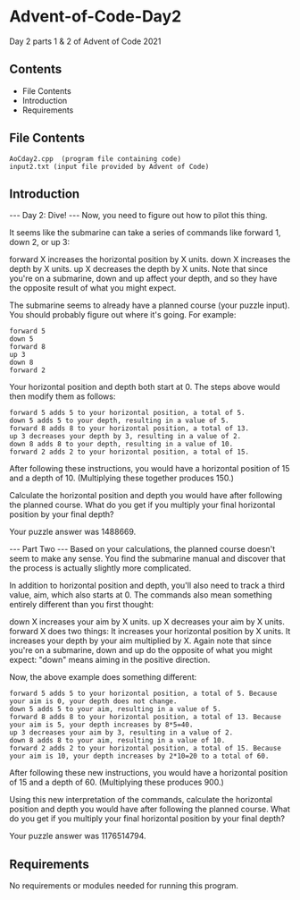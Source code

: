 # Advent-of-Code-Day2
Day 2 parts 1 &amp; 2 of Advent of Code 2021

Contents
---------------------
* File Contents
* Introduction
* Requirements

## File Contents
	
    AoCday2.cpp  (program file containing code)
    input2.txt (input file provided by Advent of Code)

## Introduction
--- Day 2: Dive! ---
Now, you need to figure out how to pilot this thing.

It seems like the submarine can take a series of commands like forward 1, down 2, or up 3:

forward X increases the horizontal position by X units.
down X increases the depth by X units.
up X decreases the depth by X units.
Note that since you're on a submarine, down and up affect your depth, and so they have the opposite result of what you might expect.

The submarine seems to already have a planned course (your puzzle input). You should probably figure out where it's going. For example:

	forward 5
	down 5
	forward 8
	up 3
	down 8
	forward 2
Your horizontal position and depth both start at 0. The steps above would then modify them as follows:

	forward 5 adds 5 to your horizontal position, a total of 5.
	down 5 adds 5 to your depth, resulting in a value of 5.
	forward 8 adds 8 to your horizontal position, a total of 13.
	up 3 decreases your depth by 3, resulting in a value of 2.
	down 8 adds 8 to your depth, resulting in a value of 10.
	forward 2 adds 2 to your horizontal position, a total of 15.
After following these instructions, you would have a horizontal position of 15 and a depth of 10. (Multiplying these together produces 150.)

Calculate the horizontal position and depth you would have after following the planned course. What do you get if you multiply your final horizontal position by your final depth?

Your puzzle answer was 1488669.

--- Part Two ---
Based on your calculations, the planned course doesn't seem to make any sense. You find the submarine manual and discover that the process is actually slightly more complicated.

In addition to horizontal position and depth, you'll also need to track a third value, aim, which also starts at 0. The commands also mean something entirely different than you first thought:

down X increases your aim by X units.
up X decreases your aim by X units.
forward X does two things:
It increases your horizontal position by X units.
It increases your depth by your aim multiplied by X.
Again note that since you're on a submarine, down and up do the opposite of what you might expect: "down" means aiming in the positive direction.

Now, the above example does something different:

	forward 5 adds 5 to your horizontal position, a total of 5. Because your aim is 0, your depth does not change.
	down 5 adds 5 to your aim, resulting in a value of 5.
	forward 8 adds 8 to your horizontal position, a total of 13. Because your aim is 5, your depth increases by 8*5=40.
	up 3 decreases your aim by 3, resulting in a value of 2.
	down 8 adds 8 to your aim, resulting in a value of 10.
	forward 2 adds 2 to your horizontal position, a total of 15. Because your aim is 10, your depth increases by 2*10=20 to a total of 60.
After following these new instructions, you would have a horizontal position of 15 and a depth of 60. (Multiplying these produces 900.)

Using this new interpretation of the commands, calculate the horizontal position and depth you would have after following the planned course. What do you get if you multiply your final horizontal position by your final depth?

Your puzzle answer was 1176514794.

## Requirements
No requirements or modules needed for running this program.
